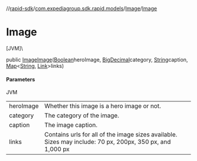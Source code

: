 //[rapid-sdk](../../../index.md)/[com.expediagroup.sdk.rapid.models](../index.md)/[Image](index.md)/[Image](-image.md)

# Image

[JVM]\

public [Image](index.md)[Image](-image.md)([Boolean](https://docs.oracle.com/javase/8/docs/api/java/lang/Boolean.html)heroImage, [BigDecimal](https://docs.oracle.com/javase/8/docs/api/java/math/BigDecimal.html)category, [String](https://docs.oracle.com/javase/8/docs/api/java/lang/String.html)caption, [Map](https://docs.oracle.com/javase/8/docs/api/java/util/Map.html)&lt;[String](https://docs.oracle.com/javase/8/docs/api/java/lang/String.html), [Link](../-link/index.md)&gt;links)

#### Parameters

JVM

| | |
|---|---|
| heroImage | Whether this image is a hero image or not. |
| category | The category of the image. |
| caption | The image caption. |
| links | Contains urls for all of the image sizes available. Sizes may include: 70 px, 200px, 350 px, and 1,000 px |
